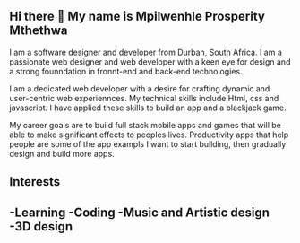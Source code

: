 ## Hi there 👋 My name is Mpilwenhle Prosperity Mthethwa 
I am a software designer and developer from Durban, South Africa. I am a passionate web designer and web developer with a keen eye for design and a strong founndation in fronnt-end and back-end technologies.

I am a dedicated web developer with a desire for crafting dynamic and user-centric web experiennces.
My technical skills include Html, css and javascript. I have applied these skills to build an app and a blackjack game. 

My career goals are to build full stack mobile apps and games that will be able to make significant effects to peoples lives. Productivity apps that help people are some of the app exampls I want to start building, then gradually design and build more apps. 

## Interests
 -Learning 
 -Coding
 -Music and Artistic design
 -3D design
 -
